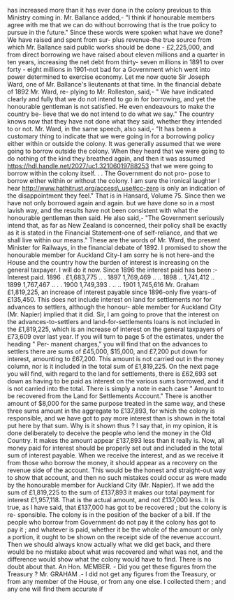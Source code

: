 has increased more than it has ever done in the colony previous to this Ministry coming in. Mr. Ballance added,- "I think if honourable members agree with me that we can do without borrowing that is the true policy to pursue in the future." Since these words were spoken what have we done? We have raised and spent from sur- plus revenue-the true source from which Mr. Ballance said public works should be done - £2,225,000, and from direct borrowing we have raised about eleven millions and a quarter in ten years, increasing the net debt from thirty- seven millions in 1891 to over forty - eight millions in 1901-not bad for a Government which went into power determined to exercise economy. Let me now quote Sir Joseph Ward, one of Mr. Ballance's lieutenants at that time. In the financial debate of 1892 Mr. Ward, re- plying to Mr. Rolleston, said,- " We have indicated clearly and fully that we do not intend to go in for borrowing, and yet the honourable gentleman is not satisfied. He even endeavours to make the country be- lieve that we do not intend to do what we say." The country knows now that they have not done what they said, whether they intended to or not. Mr. Ward, in the same speech, also said,- "It has been a customary thing to indicate that we were going in for a borrowing policy either within or outside the colony. It was generally assumed that we were going to borrow outside the colony. When they heard that we were going to do nothing of the kind they breathed again, and then it was assumed https://hdl.handle.net/2027/uc1.32106019788253 that we were going to borrow within the colony itself. . . The Government do not pro- pose to borrow either within or without the colony. I am sure the ironical laughter I hear http://www.hathitrust.org/access\_use#cc-zero is only an indication of the disappointment they feel." That is in Hansard, Volume 75. Since then we have not only borrowed again and again. but we have done so in a most lavish way, and the results have not been consistent with what the honourable gentleman then said. He also said,- "The Government seriously intend that, as far as New Zealand is concerned, their policy shall be exactly as it is stated in the Financial Statement-one of self-reliance, and that we shall live within our means." These are the words of Mr. Ward, the present Minister for Railways, in the financial debate of 1892. I promised to show the honourable member for Auckland City-I am sorry he is not here-and the House and the country how the burden of interest is increasing on the general taxpayer. I will do it now. Since 1896 the interest paid has been :- Interest paid. 1896 . £1,683,775 .. . 1897 1,769,469 .. .. 1898 .. 1,741,412 .. 1899 1,767,467 .. . . 1900 1,749,393 . .. .. 1901 1,745,616 Mr. Graham £1,819,225, an increase of interest payable since 1896-only five years-of £135,450. This does not include interest on land for settlements nor for advances to settlers, although the honour- able member for Auckland City (Mr. Napier) implied that it did. Sir, I am going to prove that the interest on the advances-to-settlers and land-for-settlements loans is not included in the £1,819,225, which is an increase of interest on the general taxpayers of £73,609 over last year. If you will turn to page 5 of the estimates, under the heading " Per- manent charges," you will find that on the advances to settlers there are sums of £45,000, $15,000, and £7,200 put down for interest, amounting to £67,200. This amount is not carried out in the money column, nor is it included in the total sum of £1,819,225. On the next page you will find, with regard to the land for settlements, there is £62,693 set down as having to be paid as interest on the various sums borrowed, and it is not carried into the total. There is simply a note in each case " Amount to be recovered from the Land for Settlements Account." There is another amount of $8,000 for the same purpose treated in the same way, and these three sums amount in the aggregate to £137,893, for which the colony is responsible, and we have got to pay more interest than is shown in the total put here by that sum. Why is it shown thus ? I say that, in my opinion, it is done deliberately to deceive the people who lend the money in the Old Country. It makes the amount appear £137,893 less than it really is. Now, all money paid for interest should be properly set out and included in the total sum of interest payable. When we receive the interest, and as we receive it from those who borrow the money, it should appear as a recovery on the revenue side of the account. This would be the honest and straight-out way to show that account, and then no such mistakes could occur as were made by the honourable member for Auckland City (Mr. Napier). If we add the sum of £1,819,225 to the sum of £137,893 it makes our total payment for interest £1,957,118. That is the actual amount, and not £137,000 less. It is true, as I have said, that £137,000 has got to be recovered ; but the colony is re- sponsible. The colony is in the position of the backer of a bill. If the people who borrow from Government do not pay it the colony has got to pay it ; and whatever is paid, whether it be the whole of the amount or only a portion, it ought to be shown on the receipt side of the revenue account. Then we should always know actually what we did get back, and there would be no mistake about what was recovered and what was not, and the difference would show what the colony would have to find. There is no doubt about that. An Hon. MEMBER. - Did you get these figures from the Treasury ? Mr. GRAHAM .- I did not get any figures from the Treasury, or from any member of the House, or from any one else. I collected them ; and any one will find them accurate if 